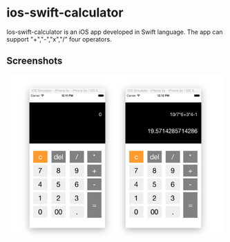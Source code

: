 ios-swift-calculator
====================

Ios-swift-calculator is an iOS app developed in Swift language. The app can support "+","-","x","/" four operators.

## Screenshots
![picture1](/screenshot.png "example_pic")
